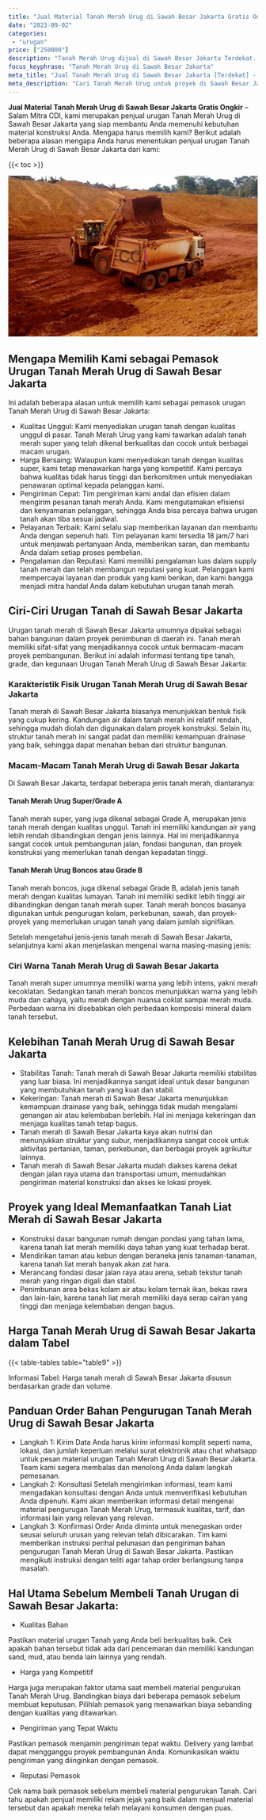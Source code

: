 ```yaml
---
title: "Jual Material Tanah Merah Urug di Sawah Besar Jakarta Gratis Ongkir"
date: "2023-09-02"
categories:
 - "urugan"
price: ["250000"]
description: "Tanah Merah Urug dijual di Sawah Besar Jakarta Terdekat. Tanah Merah Urug ini sering dipakai dalam proyek konstruksi sebagai bahan urugan yang tahan lama dan tepat guna. Kontak kami untuk mendapatkan informasi lebih lanjut."
focus_keyphrase: "Tanah Merah Urug di Sawah Besar Jakarta"
meta_title: "Jual Tanah Merah Urug di Sawah Besar Jakarta [Terdekat] - CDI"
meta_description: "Cari Tanah Merah Urug untuk proyek di Sawah Besar Jakarta? Kami memiliki Tanah Merah Urug berkualitas untuk penimbunan lahan. Dapatkan penawaran terbaik sekarang."
---
```


**Jual Material Tanah Merah Urug di Sawah Besar Jakarta Gratis Ongkir** – Salam Mitra CDI, kami merupakan penjual urugan Tanah Merah Urug di Sawah Besar Jakarta yang siap membantu Anda memenuhi kebutuhan material konstruksi Anda. Mengapa harus memilih kami? Berikut adalah beberapa alasan mengapa Anda harus menentukan penjual urugan Tanah Merah Urug di Sawah Besar Jakarta dari kami:

{{< toc >}}

![Jual Material Tanah Merah Urug di Sawah Besar Jakarta Gratis Ongkir](/images/tanah/tanah-urug-29.jpg)

## Mengapa Memilih Kami sebagai Pemasok Urugan Tanah Merah Urug di Sawah Besar Jakarta

Ini adalah beberapa alasan untuk memilih kami sebagai pemasok urugan Tanah Merah Urug di Sawah Besar Jakarta:

*   Kualitas Unggul: Kami menyediakan urugan tanah dengan kualitas unggul di pasar. Tanah Merah Urug yang kami tawarkan adalah tanah merah super yang telah dikenal berkualitas dan cocok untuk berbagai macam urugan.
*   Harga Bersaing: Walaupun kami menyediakan tanah dengan kualitas super, kami tetap menawarkan harga yang kompetitif. Kami percaya bahwa kualitas tidak harus tinggi dan berkomitmen untuk menyediakan penawaran optimal kepada pelanggan kami.
*   Pengiriman Cepat: Tim pengiriman kami andal dan efisien dalam mengirim pesanan tanah merah Anda. Kami mengutamakan efisiensi dan kenyamanan pelanggan, sehingga Anda bisa percaya bahwa urugan tanah akan tiba sesuai jadwal.
*   Pelayanan Terbaik: Kami selalu siap memberikan layanan dan membantu Anda dengan sepenuh hati. Tim pelayanan kami tersedia 18 jam/7 hari untuk menjawab pertanyaan Anda, memberikan saran, dan membantu Anda dalam setiap proses pembelian.
*   Pengalaman dan Reputasi: Kami memiliki pengalaman luas dalam supply tanah merah dan telah membangun reputasi yang kuat. Pelanggan kami mempercayai layanan dan produk yang kami berikan, dan kami bangga menjadi mitra handal Anda dalam kebutuhan urugan tanah merah.

## Ciri-Ciri Urugan Tanah di Sawah Besar Jakarta

Urugan tanah merah di Sawah Besar Jakarta umumnya dipakai sebagai bahan bangunan dalam proyek penimbunan di daerah ini. Tanah merah memiliki sifat-sifat yang menjadikannya cocok untuk bermacam-macam proyek pembangunan. Berikut ini adalah informasi tentang tipe tanah, grade, dan kegunaan Urugan Tanah Merah Urug di Sawah Besar Jakarta:

### Karakteristik Fisik Urugan Tanah Merah Urug di Sawah Besar Jakarta

Tanah merah di Sawah Besar Jakarta biasanya menunjukkan bentuk fisik yang cukup kering. Kandungan air dalam tanah merah ini relatif rendah, sehingga mudah diolah dan digunakan dalam proyek konstruksi. Selain itu, struktur tanah merah ini sangat padat dan memiliki kemampuan drainase yang baik, sehingga dapat menahan beban dari struktur bangunan.

### Macam-Macam Tanah Merah Urug di Sawah Besar Jakarta

Di Sawah Besar Jakarta, terdapat beberapa jenis tanah merah, diantaranya:

#### Tanah Merah Urug Super/Grade A

Tanah merah super, yang juga dikenal sebagai Grade A, merupakan jenis tanah merah dengan kualitas unggul. Tanah ini memiliki kandungan air yang lebih rendah dibandingkan dengan jenis lainnya. Hal ini menjadikannya sangat cocok untuk pembangunan jalan, fondasi bangunan, dan proyek konstruksi yang memerlukan tanah dengan kepadatan tinggi.

#### Tanah Merah Urug Boncos atau Grade B

Tanah merah boncos, juga dikenal sebagai Grade B, adalah jenis tanah merah dengan kualitas lumayan. Tanah ini memiliki sedikit lebih tinggi air dibandingkan dengan tanah merah super. Tanah merah boncos biasanya digunakan untuk pengurugan kolam, perkebunan, sawah, dan proyek-proyek yang memerlukan urugan tanah yang dalam jumlah signifikan.

Setelah mengetahui jenis-jenis tanah merah di Sawah Besar Jakarta, selanjutnya kami akan menjelaskan mengenai warna masing-masing jenis:

### Ciri Warna Tanah Merah Urug di Sawah Besar Jakarta

Tanah merah super umumnya memiliki warna yang lebih intens, yakni merah kecoklatan. Sedangkan tanah merah boncos menunjukkan warna yang lebih muda dan cahaya, yaitu merah dengan nuansa coklat sampai merah muda. Perbedaan warna ini disebabkan oleh perbedaan komposisi mineral dalam tanah tersebut.

## Kelebihan Tanah Merah Urug di Sawah Besar Jakarta

*   Stabilitas Tanah: Tanah merah di Sawah Besar Jakarta memiliki stabilitas yang luar biasa. Ini menjadikannya sangat ideal untuk dasar bangunan yang membutuhkan tanah yang kuat dan stabil.
*   Kekeringan: Tanah merah di Sawah Besar Jakarta menunjukkan kemampuan drainase yang baik, sehingga tidak mudah mengalami genangan air atau kelembaban berlebih. Hal ini menjaga kekeringan dan menjaga kualitas tanah tetap bagus.
*   Tanah merah di Sawah Besar Jakarta kaya akan nutrisi dan menunjukkan struktur yang subur, menjadikannya sangat cocok untuk aktivitas pertanian, taman, perkebunan, dan berbagai proyek agrikultur lainnya.
*   Tanah merah di Sawah Besar Jakarta mudah diakses karena dekat dengan jalan raya utama dan transportasi umum, memudahkan pengiriman material konstruksi dan akses ke lokasi proyek.

## Proyek yang Ideal Memanfaatkan Tanah Liat Merah di Sawah Besar Jakarta

*   Konstruksi dasar bangunan rumah dengan pondasi yang tahan lama, karena tanah liat merah memiliki daya tahan yang kuat terhadap berat.
*   Mendirikan taman atau kebun dengan beraneka jenis tanaman-tanaman, karena tanah liat merah banyak akan zat hara.
*   Merancang fondasi dasar jalan raya atau arena, sebab tekstur tanah merah yang ringan digali dan stabil.
*   Penimbunan area bekas kolam air atau kolam ternak ikan, bekas rawa dan lain-lain, karena tanah liat merah memiliki daya serap cairan yang tinggi dan menjaga kelembaban dengan bagus.

## Harga Tanah Merah Urug di Sawah Besar Jakarta dalam Tabel

{{< table-tables table="table9" >}}

Informasi Tabel: Harga tanah merah di Sawah Besar Jakarta disusun berdasarkan grade dan volume.

## Panduan Order Bahan Pengurugan Tanah Merah Urug di Sawah Besar Jakarta

*   Langkah 1: Kirim Data
Anda harus kirim informasi komplit seperti nama, lokasi, dan jumlah keperluan melalui surat elektronik atau chat whatsapp untuk pesan material urugan Tanah Merah Urug di Sawah Besar Jakarta. Team kami segera membalas dan menolong Anda dalam langkah pemesanan.
*   Langkah 2: Konsultasi
Setelah mengirimkan informasi, team kami mengadakan konsultasi dengan Anda untuk memverifikasi kebutuhan Anda dipenuhi. Kami akan memberikan informasi detail mengenai material pengurugan Tanah Merah Urug, termasuk kualitas, tarif, dan informasi lain yang relevan yang relevan.
*   Langkah 3: Konfirmasi Order
Anda diminta untuk menegaskan order seusai seluruh urusan yang relevan telah dibicarakan. Tim kami memberikan instruksi perihal pelunasan dan pengiriman bahan pengurugan Tanah Merah Urug di Sawah Besar Jakarta. Pastikan mengikuti instruksi dengan teliti agar tahap order berlangsung tanpa masalah.

## Hal Utama Sebelum Membeli Tanah Urugan di Sawah Besar Jakarta:

*   Kualitas Bahan

Pastikan material urugan Tanah yang Anda beli berkualitas baik. Cek apakah bahan tersebut tidak ada dari pencemaran dan memiliki kandungan sand, mud, atau benda lain lainnya yang rendah.
*   Harga yang Kompetitif

Harga juga merupakan faktor utama saat membeli material pengurukan Tanah Merah Urug. Bandingkan biaya dari beberapa pemasok sebelum membuat keputusan. Pilihlah pemasok yang menawarkan biaya sebanding dengan kualitas yang ditawarkan.
*   Pengiriman yang Tepat Waktu

Pastikan pemasok menjamin pengiriman tepat waktu. Delivery yang lambat dapat mengganggu proyek pembangunan Anda. Komunikasikan waktu pengiriman yang diinginkan dengan pemasok.
*   Reputasi Pemasok

Cek nama baik pemasok sebelum membeli material pengurukan Tanah. Cari tahu apakah penjual memiliki rekam jejak yang baik dalam menjual material tersebut dan apakah mereka telah melayani konsumen dengan puas.